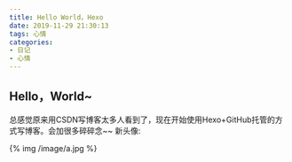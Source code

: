 ```yaml
---
title: Hello World，Hexo
date: 2019-11-29 21:30:13
tags: 心情
categories:
- 日记
- 心情
---
```

## Hello，World~

总感觉原来用CSDN写博客太多人看到了，现在开始使用Hexo+GitHub托管的方式写博客。会加很多碎碎念~~
新头像:

{% img /image/a.jpg %}


<!--more-->
